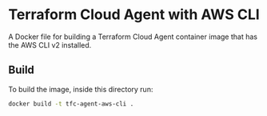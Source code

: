 # Terraform Cloud Agent with AWS CLI

A Docker file for building a Terraform Cloud Agent container image that has the AWS CLI v2 installed.

## Build

To build the image, inside this directory run:

```bash
docker build -t tfc-agent-aws-cli .
```